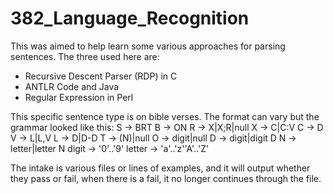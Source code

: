 # 382_Language_Recognition

This was aimed to help learn some various approaches for parsing sentences. 
The three used here are:
- Recursive Descent Parser (RDP) in C
- ANTLR Code and Java
- Regular Expression in Perl

This specific sentence type is on bible verses. 
The format can vary but the grammar looked like this:
S -> BRT
B -> ON
R -> X|X;R|null
X -> C|C:V
C -> D
V -> L|L,V
L -> D|D-D
T -> (N)|null
O -> digit|null
D -> digit|digit D
N -> letter|letter N
digit -> '0'..'9'
letter -> 'a'..'z''A'..'Z'

The intake is various files or lines of examples, and it will output whether they pass or fail, when there is a fail, it no longer continues through the file. 


